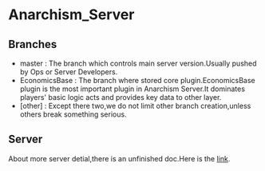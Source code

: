 # Anarchism_Server
## Branches
* master : The branch which controls main server version.Usually pushed by Ops or Server Developers.
* EconomicsBase : The branch where stored core plugin.EconomicsBase plugin is the most important plugin in Anarchism Server.It dominates players' basic logic acts and provides key data to other layer.
* [other] : Except there two,we do not limit other branch creation,unless others break something serious.
## Server
About more server detial,there is an unfinished doc.Here is the [link](http://hemu.blog/anarchism).
